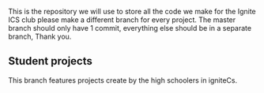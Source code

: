 This is the repository we will use to store all the code we make for the Ignite ICS club
please make a different branch for every project.
The master branch should only have 1 commit, everything else should be in a separate branch, Thank you.

## Student projects

This branch features projects create by the high schoolers in igniteCs.
